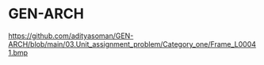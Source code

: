 # GEN-ARCH


https://github.com/adityasoman/GEN-ARCH/blob/main/03.Unit_assignment_problem/Category_one/Frame_L00041.bmp
